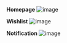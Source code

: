 **Homepage**
![image](https://github.com/user-attachments/assets/6592a79a-0e05-4d5a-af55-d9a2b267fa08)


**Wishlist**
![image](https://github.com/user-attachments/assets/23b8f06b-7414-4b3e-a5ff-04946b9623dd)


**Notification**
![image](https://github.com/user-attachments/assets/ee05cecf-7e83-4a33-9a5f-cd7d1388e169)
